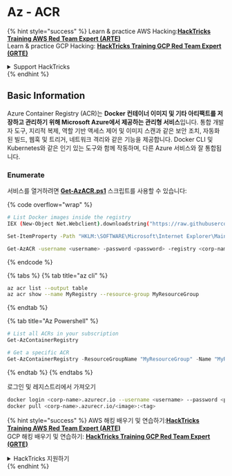 # Az - ACR

{% hint style="success" %}
Learn & practice AWS Hacking:<img src="../../../.gitbook/assets/image (1).png" alt="" data-size="line">[**HackTricks Training AWS Red Team Expert (ARTE)**](https://training.hacktricks.xyz/courses/arte)<img src="../../../.gitbook/assets/image (1).png" alt="" data-size="line">\
Learn & practice GCP Hacking: <img src="../../../.gitbook/assets/image (2).png" alt="" data-size="line">[**HackTricks Training GCP Red Team Expert (GRTE)**<img src="../../../.gitbook/assets/image (2).png" alt="" data-size="line">](https://training.hacktricks.xyz/courses/grte)

<details>

<summary>Support HackTricks</summary>

* Check the [**subscription plans**](https://github.com/sponsors/carlospolop)!
* **Join the** 💬 [**Discord group**](https://discord.gg/hRep4RUj7f) or the [**telegram group**](https://t.me/peass) or **follow** us on **Twitter** 🐦 [**@hacktricks\_live**](https://twitter.com/hacktricks\_live)**.**
* **Share hacking tricks by submitting PRs to the** [**HackTricks**](https://github.com/carlospolop/hacktricks) and [**HackTricks Cloud**](https://github.com/carlospolop/hacktricks-cloud) github repos.

</details>
{% endhint %}

## Basic Information

Azure Container Registry (ACR)는 **Docker 컨테이너 이미지 및 기타 아티팩트를 저장하고 관리하기 위해 Microsoft Azure에서 제공하는 관리형 서비스**입니다. 통합 개발자 도구, 지리적 복제, 역할 기반 액세스 제어 및 이미지 스캔과 같은 보안 조치, 자동화된 빌드, 웹훅 및 트리거, 네트워크 격리와 같은 기능을 제공합니다. Docker CLI 및 Kubernetes와 같은 인기 있는 도구와 함께 작동하며, 다른 Azure 서비스와 잘 통합됩니다.

### Enumerate

서비스를 열거하려면 [**Get-AzACR.ps1**](https://github.com/NetSPI/MicroBurst/blob/master/Misc/Get-AzACR.ps1) 스크립트를 사용할 수 있습니다:

{% code overflow="wrap" %}
```bash
# List Docker images inside the registry
IEX (New-Object Net.Webclient).downloadstring("https://raw.githubusercontent.com/NetSPI/MicroBurst/master/Misc/Get-AzACR.ps1")

Set-ItemProperty -Path "HKLM:\SOFTWARE\Microsoft\Internet Explorer\Main" -Name "DisableFirstRunCustomize" -Value 2

Get-AzACR -username <username> -password <password> -registry <corp-name>.azurecr.io
```
{% endcode %}

{% tabs %}
{% tab title="az cli" %}
```bash
az acr list --output table
az acr show --name MyRegistry --resource-group MyResourceGroup
```
{% endtab %}

{% tab title="Az Powershell" %}
```powershell
# List all ACRs in your subscription
Get-AzContainerRegistry

# Get a specific ACR
Get-AzContainerRegistry -ResourceGroupName "MyResourceGroup" -Name "MyRegistry"
```
{% endtab %}
{% endtabs %}

로그인 및 레지스트리에서 가져오기
```bash
docker login <corp-name>.azurecr.io --username <username> --password <password>
docker pull <corp-name>.azurecr.io/<image>:<tag>
```
{% hint style="success" %}
AWS 해킹 배우기 및 연습하기:<img src="../../../.gitbook/assets/image (1).png" alt="" data-size="line">[**HackTricks Training AWS Red Team Expert (ARTE)**](https://training.hacktricks.xyz/courses/arte)<img src="../../../.gitbook/assets/image (1).png" alt="" data-size="line">\
GCP 해킹 배우기 및 연습하기: <img src="../../../.gitbook/assets/image (2).png" alt="" data-size="line">[**HackTricks Training GCP Red Team Expert (GRTE)**<img src="../../../.gitbook/assets/image (2).png" alt="" data-size="line">](https://training.hacktricks.xyz/courses/grte)

<details>

<summary>HackTricks 지원하기</summary>

* [**구독 계획**](https://github.com/sponsors/carlospolop) 확인하기!
* **💬 [**Discord 그룹**](https://discord.gg/hRep4RUj7f) 또는 [**텔레그램 그룹**](https://t.me/peass)에 참여하거나 **Twitter** 🐦 [**@hacktricks\_live**](https://twitter.com/hacktricks\_live)**를 팔로우하세요.**
* **[**HackTricks**](https://github.com/carlospolop/hacktricks) 및 [**HackTricks Cloud**](https://github.com/carlospolop/hacktricks-cloud) 깃허브 리포지토리에 PR을 제출하여 해킹 트릭을 공유하세요.**

</details>
{% endhint %}
